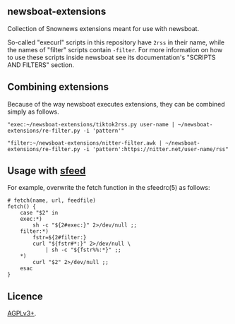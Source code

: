 newsboat-extensions
-------------------

Collection of Snownews extensions meant for use with newsboat.

So-called "execurl" scripts in this repository have `2rss` in their
name, while the names of "filter" scripts contain `-filter`. For
more information on how to use these scripts inside newsboat see its
documentation's "SCRIPTS AND FILTERS" section.

Combining extensions
--------------------

Because of the way newsboat executes extensions, they can be combined
simply as follows.

```
"exec:~/newsboat-extensions/tiktok2rss.py user-name | ~/newsboat-extensions/re-filter.py -i 'pattern'"
```
```
"filter:~/newsboat-extensions/nitter-filter.awk | ~/newsboat-extensions/re-filter.py -i 'pattern':https://nitter.net/user-name/rss"
```

Usage with [sfeed](https://codemadness.org/sfeed.html)
------------------------------------------------------

For example, overwrite the fetch function in the sfeedrc(5) as
follows:

```
# fetch(name, url, feedfile)
fetch() {
	case "$2" in
	exec:*)
		sh -c "${2#exec:}" 2>/dev/null ;;
	filter:*)
		fstr=${2#filter:}
		curl "${fstr#*:}" 2>/dev/null \
			| sh -c "${fstr%%:*}" ;;
	*)
		curl "$2" 2>/dev/null ;;
	esac
}
```

Licence
-------

[AGPLv3+](LICENSE).
